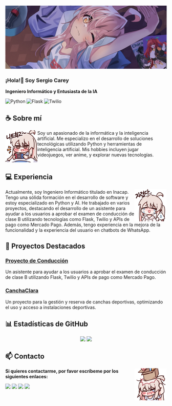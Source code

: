 <div align="center">
<!-- ![](https://typograssy.deno.dev/api?text=お兄ちゃんはおしまい!&l0=none&bg=none&frame=none&speed=100&comment=) -->
<!-- ![](https://typograssy.deno.dev/api?text=お兄ちゃんはおしまい!&l0=none&l1=00cce6&l2=80f1ff&l3=009eb3&l4=caf9ff&bg=none&frame=none&speed=100&comment=) -->
</div>

![Preview](./images/bg.webp)

### ¡Hola!👋 Soy Sergio Carey

**Ingeniero Informático y Entusiasta de la IA**

![Python](https://img.shields.io/badge/Python-3776AB?style=for-the-badge&logo=python&logoColor=white)
![Flask](https://img.shields.io/badge/Flask-000000?style=for-the-badge&logo=flask&logoColor=white)
![Twilio](https://img.shields.io/badge/Twilio-F22F46?style=for-the-badge&logo=twilio&logoColor=white)

## **☕ Sobre mí**
<a href="https://github.com/SC-Sergio"><img align="left" width="100" src="./images/mahiro_switch.png"></a>
Soy un apasionado de la informática y la inteligencia artificial. Me especializo en el desarrollo de soluciones tecnológicas utilizando Python y herramientas de inteligencia artificial. Mis hobbies incluyen jugar videojuegos, ver anime, y explorar nuevas tecnologías.
<br><br>

## **💻 Experiencia**
<a href="https://github.com/SC-Sergio"><img align="right" width="100" src="./images/mahiro_cry.png"></a>
Actualmente, soy Ingeniero Informático titulado en Inacap. Tengo una sólida formación en el desarrollo de software y estoy especializado en Python y AI. He trabajado en varios proyectos, destacando el desarrollo de un asistente para ayudar a los usuarios a aprobar el examen de conducción de clase B utilizando tecnologías como Flask, Twilio y APIs de pago como Mercado Pago. Además, tengo experiencia en la mejora de la funcionalidad y la experiencia del usuario en chatbots de WhatsApp.

## 🚀 Proyectos Destacados

### [Proyecto de Conducción](https://github.com/SC-Sergio/ProyectoConduccion)
Un asistente para ayudar a los usuarios a aprobar el examen de conducción de clase B utilizando Flask, Twilio y APIs de pago como Mercado Pago.

### [CanchaClara](https://github.com/SC-Sergio/canchaclara)
Un proyecto para la gestión y reserva de canchas deportivas, optimizando el uso y acceso a instalaciones deportivas.

## **📊 Estadísticas de GitHub**
<p align="center"><img width="50%" src="https://github-readme-stats.vercel.app/api?username=SC-Sergio&show_icons=true&count_private=true&theme=react&hide_border=true&bg_color=0D1117"/> <img width="45%" src="https://github-readme-stats.vercel.app/api/top-langs/?username=SC-Sergio&show_icons=true&count_private=true&theme=react&hide_border=true&bg_color=0D1117&layout=compact"/>
</p>

## **📫 Contacto**
<a href="https://github.com/SC-Sergio"><img align="right" width="100" src="./images/mahiro_box.png" /></a>
**Si quieres contactarme, por favor escríbeme por los siguientes enlaces:**

[![](https://img.shields.io/github/followers/SC-Sergio?label=Seguidores&style=social)](https://github.com/SC-Sergio)
[![](https://img.shields.io/badge/LinkedIn-0A66C2?logo=linkedin&logoColor=white)](https://www.linkedin.com/in/sergio-enrique-carey-alegre-58b318174/)
[![](https://img.shields.io/badge/Steam-1a6a98?logo=steam&logoColor=white)](https://steamcommunity.com/profiles/76561198080346056/)
[![](https://img.shields.io/badge/Mail-D14836?logo=gmail&logoColor=white)](mailto:sergiocareyhola@gmail.com)
